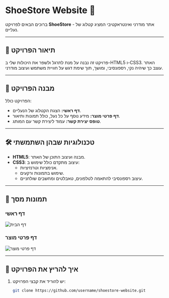# ShoeStore Website 👟

ברוכים הבאים לפרויקט **ShoeStore** - אתר מודרני ואינטראקטיבי המציג קטלוג של נעליים.

---

## 📝 תיאור הפרויקט
פרויקט זה נבנה על מנת לתרגל ולשפר את היכולות שלי ב-HTML5 ו-CSS3. האתר עוצב כך שיהיה נקי, רספונסיבי, ומושך, תוך שימת דגש על חוויית משתמש ועיצוב מודרני.

---

## 📂 מבנה הפרויקט
הפרויקט כולל:
- **דף ראשי:** הצגת הקטלוג של הנעליים.
- **דף פרטי מוצר:** מידע נוסף על כל נעל, כולל תמונות ותיאור.
- **טופס יצירת קשר:** עמוד ליצירת קשר עם המותג.

---

## 🛠️ טכנולוגיות שבהן השתמשתי
- **HTML5**: מבנה ועיצוב התוכן של האתר.
- **CSS3**: עיצוב מתקדם כולל שימוש ב:
  - אנימציות וטרנזיציות.
  - שימוש בתמונות ורקעים.
  - עיצוב רספונסיבי להתאמה לטלפונים, טאבלטים ומחשבים שולחניים.

---

## 📸 תמונות מסך
### דף ראשי
 ![דף הבית](https://github.com/user-attachments/assets/379ae7f4-6550-4b96-8dec-832faea05950)



### דף פרטי מוצר
![דף פרטי מוצר](link-to-image)

---

## 🚀 איך להריץ את הפרויקט
1. יש להוריד את קבצי הפרויקט:
   ```bash
   git clone https://github.com/username/shoestore-website.git

